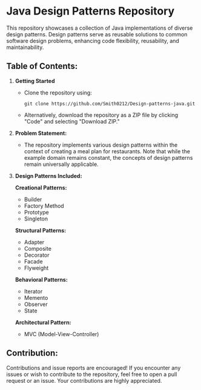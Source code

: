 # Java Design Patterns Repository

This repository showcases a collection of Java implementations of diverse design patterns. Design patterns serve as reusable solutions to common software design problems, enhancing code flexibility, reusability, and maintainability.

## Table of Contents:

1. **Getting Started**
   - Clone the repository using:
     ```
     git clone https://github.com/Smith0212/Design-patterns-java.git
     ```
   - Alternatively, download the repository as a ZIP file by clicking "Code" and selecting "Download ZIP."

2. **Problem Statement:**
   - The repository implements various design patterns within the context of creating a meal plan for restaurants. Note that while the example domain remains constant, the concepts of design patterns remain universally applicable.

3. **Design Patterns Included:**

   **Creational Patterns:**
   - Builder
   - Factory Method
   - Prototype
   - Singleton

   **Structural Patterns:**
   - Adapter
   - Composite
   - Decorator
   - Facade
   - Flyweight

   **Behavioral Patterns:**
   - Iterator
   - Memento   
   - Observer
   - State

   **Architectural Pattern:**
   - MVC (Model-View-Controller)

## Contribution:
Contributions and issue reports are encouraged! If you encounter any issues or wish to contribute to the repository, feel free to open a pull request or an issue. Your contributions are highly appreciated.
